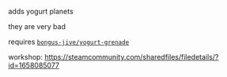 adds yogurt planets

they are very bad

requires [`bongus-jive/yogurt-grenade`](https://github.com/bongus-jive/yogurt-grenade)

workshop: https://steamcommunity.com/sharedfiles/filedetails/?id=1658085077
